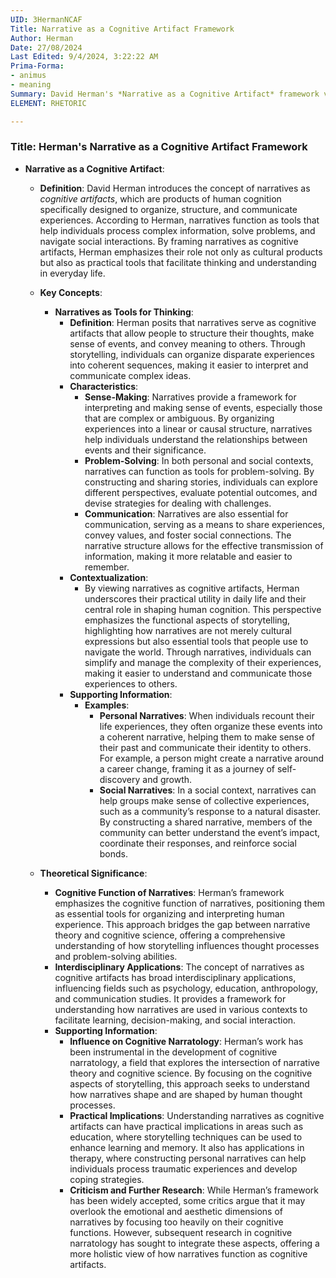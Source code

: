 ```yaml
---
UID: 3HermanNCAF
Title: Narrative as a Cognitive Artifact Framework
Author: Herman
Date: 27/08/2024
Last Edited: 9/4/2024, 3:22:22 AM
Prima-Forma:
- animus
- meaning
Summary: David Herman's *Narrative as a Cognitive Artifact* framework views narratives as tools for organizing, structuring, and communicating experiences, emphasizing their role in cognitive processes such as sense-making, problem-solving, and social interaction. This approach bridges narrative theory with cognitive science, highlighting how storytelling shapes and facilitates human thought and decision-making.
ELEMENT: RHETORIC

---
```

### Title: **Herman's Narrative as a Cognitive Artifact Framework**

- **Narrative as a Cognitive Artifact**:
  - **Definition**: David Herman introduces the concept of narratives as *cognitive artifacts*, which are products of human cognition specifically designed to organize, structure, and communicate experiences. According to Herman, narratives function as tools that help individuals process complex information, solve problems, and navigate social interactions. By framing narratives as cognitive artifacts, Herman emphasizes their role not only as cultural products but also as practical tools that facilitate thinking and understanding in everyday life.

  - **Key Concepts**:
    - **Narratives as Tools for Thinking**:
      - **Definition**: Herman posits that narratives serve as cognitive artifacts that allow people to structure their thoughts, make sense of events, and convey meaning to others. Through storytelling, individuals can organize disparate experiences into coherent sequences, making it easier to interpret and communicate complex ideas.
      - **Characteristics**:
        - **Sense-Making**: Narratives provide a framework for interpreting and making sense of events, especially those that are complex or ambiguous. By organizing experiences into a linear or causal structure, narratives help individuals understand the relationships between events and their significance.
        - **Problem-Solving**: In both personal and social contexts, narratives can function as tools for problem-solving. By constructing and sharing stories, individuals can explore different perspectives, evaluate potential outcomes, and devise strategies for dealing with challenges.
        - **Communication**: Narratives are also essential for communication, serving as a means to share experiences, convey values, and foster social connections. The narrative structure allows for the effective transmission of information, making it more relatable and easier to remember.
      - **Contextualization**:
        - By viewing narratives as cognitive artifacts, Herman underscores their practical utility in daily life and their central role in shaping human cognition. This perspective emphasizes the functional aspects of storytelling, highlighting how narratives are not merely cultural expressions but also essential tools that people use to navigate the world. Through narratives, individuals can simplify and manage the complexity of their experiences, making it easier to understand and communicate those experiences to others.
      - **Supporting Information**:
        - **Examples**:
          - **Personal Narratives**: When individuals recount their life experiences, they often organize these events into a coherent narrative, helping them to make sense of their past and communicate their identity to others. For example, a person might create a narrative around a career change, framing it as a journey of self-discovery and growth.
          - **Social Narratives**: In a social context, narratives can help groups make sense of collective experiences, such as a community’s response to a natural disaster. By constructing a shared narrative, members of the community can better understand the event’s impact, coordinate their responses, and reinforce social bonds.

  - **Theoretical Significance**:
    - **Cognitive Function of Narratives**: Herman’s framework emphasizes the cognitive function of narratives, positioning them as essential tools for organizing and interpreting human experience. This approach bridges the gap between narrative theory and cognitive science, offering a comprehensive understanding of how storytelling influences thought processes and problem-solving abilities.
    - **Interdisciplinary Applications**: The concept of narratives as cognitive artifacts has broad interdisciplinary applications, influencing fields such as psychology, education, anthropology, and communication studies. It provides a framework for understanding how narratives are used in various contexts to facilitate learning, decision-making, and social interaction.
    - **Supporting Information**:
      - **Influence on Cognitive Narratology**: Herman’s work has been instrumental in the development of cognitive narratology, a field that explores the intersection of narrative theory and cognitive science. By focusing on the cognitive aspects of storytelling, this approach seeks to understand how narratives shape and are shaped by human thought processes.
      - **Practical Implications**: Understanding narratives as cognitive artifacts can have practical implications in areas such as education, where storytelling techniques can be used to enhance learning and memory. It also has applications in therapy, where constructing personal narratives can help individuals process traumatic experiences and develop coping strategies.
      - **Criticism and Further Research**: While Herman’s framework has been widely accepted, some critics argue that it may overlook the emotional and aesthetic dimensions of narratives by focusing too heavily on their cognitive functions. However, subsequent research in cognitive narratology has sought to integrate these aspects, offering a more holistic view of how narratives function as cognitive artifacts.